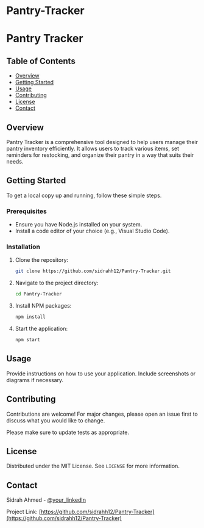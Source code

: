 # Pantry-Tracker
# Pantry Tracker

## Table of Contents

- [Overview](#overview)
- [Getting Started](#getting-started)
- [Usage](#usage)
- [Contributing](#contributing)
- [License](#license)
- [Contact](#contact)

## Overview

Pantry Tracker is a comprehensive tool designed to help users manage their pantry inventory efficiently. It allows users to track various items, set reminders for restocking, and organize their pantry in a way that suits their needs.

## Getting Started

To get a local copy up and running, follow these simple steps.

### Prerequisites

- Ensure you have Node.js installed on your system.
- Install a code editor of your choice (e.g., Visual Studio Code).

### Installation

1. Clone the repository:
   ``` bash
   git clone https://github.com/sidrahh12/Pantry-Tracker.git
   ```

2. Navigate to the project directory:
   ``` bash
   cd Pantry-Tracker
   ```

3. Install NPM packages:
   ``` bash
   npm install
   ```

4. Start the application:
   ``` bash
   npm start
   ```

## Usage

Provide instructions on how to use your application. Include screenshots or diagrams if necessary.

## Contributing

Contributions are welcome! For major changes, please open an issue first to discuss what you would like to change.

Please make sure to update tests as appropriate.

## License

Distributed under the MIT License. See `LICENSE` for more information.

## Contact

Sidrah Ahmed - [@your_linkedIn](https://linkedin.com/in/sidrah-ahmed/) 

Project Link: [https://github.com/sidrahh12/Pantry-Tracker](https://github.com/sidrahh12/Pantry-Tracker)
